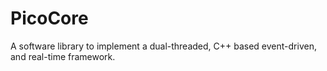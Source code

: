 # PicoCore
A software library to implement a dual-threaded, C++ based event-driven, and real-time framework.
